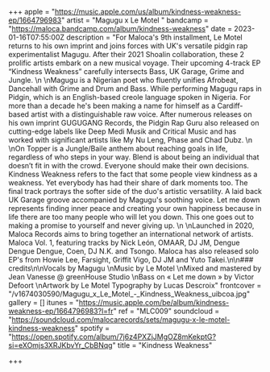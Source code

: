 +++
apple = "https://music.apple.com/us/album/kindness-weakness-ep/1664796983"
artist = "Magugu x Le Motel "
bandcamp = "https://maloca.bandcamp.com/album/kindness-weakness"
date = 2023-01-16T07:55:00Z
description = "For Maloca's 9th installment, Le Motel returns to his own imprint and joins forces with UK's versatile pidgin rap experimentalist Magugu. After their 2021 Shoalin collaboration, these 2 prolific artists embark on a new musical voyage. Their upcoming 4-track EP “Kindness Weakness” carefully intersects Bass, UK Garage, Grime and Jungle.   \n  \nMagugu is a Nigerian poet who fluently unifies Afrobeat, Dancehall with Grime and Drum and Bass. While performing Magugu raps in Pidgin, which is an English-based creole language spoken in Nigeria. For more than a decade he's been making a name for himself as a Cardiff-based artist with a distinguishable raw voice. After numerous releases on his own imprint GUGUGANG Records, the Pidgin Rap Guru also released on cutting-edge labels like Deep Medi Musik and Critical Music and has worked with significant artists like My Nu Leng, Phase and Chad Dubz.   \n  \nOn Topper is a Jungle/Baile anthem about reaching goals in life, regardless of who steps in your way. Blend is about being an individual that doesn’t fit in with the crowd. Everyone should make their own decisions. Kindness Weakness refers to the fact that some people view kindness as a weakness. Yet everybody has had their share of dark moments too. The final track portrays the softer side of the duo's artistic versatility. A laid back UK Garage groove accompanied by Magugu's soothing voice. Let me down represents finding inner peace and creating your own happiness because in life there are too many people who will let you down. This one goes out to making a promise to yourself and never giving up.   \n  \nLaunched in 2020, Maloca Records aims to bring together an international network of artists. Maloca Vol. 1, featuring tracks by Nick León, OMAAR, DJ JM, Dengue Dengue Dengue, Coen, DJ N.K. and Tsongo. Maloca has also released solo EP's from Howie Lee, Farsight, Griffit Vigo, DJ JM and Yuto Takei.\n\n### credits\n\nVocals by Magugu   \nMusic by Le Motel   \nMixed and mastered by Jean Vanesse @ greenHouse Studio   \nBass on « Let me down » by Victor Defoort   \nArtwork by Le Motel Typography by Lucas Descroix"
frontcover = "/v1674030590/Magugu_x_Le_Motel_-_Kindness_Weakness_uibcoa.jpg"
gallery = []
itunes = "https://music.apple.com/be/album/kindness-weakness-ep/1664796983?l=fr"
ref = "MLC009"
soundcloud = "https://soundcloud.com/malocarecords/sets/magugu-x-le-motel-kindness-weakness"
spotify = "https://open.spotify.com/album/7j6z4PXZjJMgOZ8mKekptG?si=eXOmjs3XRJKbvYr_CbBNqg"
title = "Kindness Weakness"

+++
